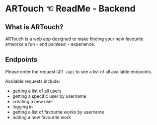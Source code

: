 # ARTouch ☜ ReadMe - Backend

## What is ARTouch?

ARTouch is a web app designed to make finding your new favourite artworks a fun - and painless! - experience.

## Endpoints

Please enter the request `GET /api` to see a list of all available endpoints.

Available requests include:

- getting a list of all users
- getting a specific user by username
- creating a new user
- logging in
- getting a list of favourite works by username
- adding a new favourite work

